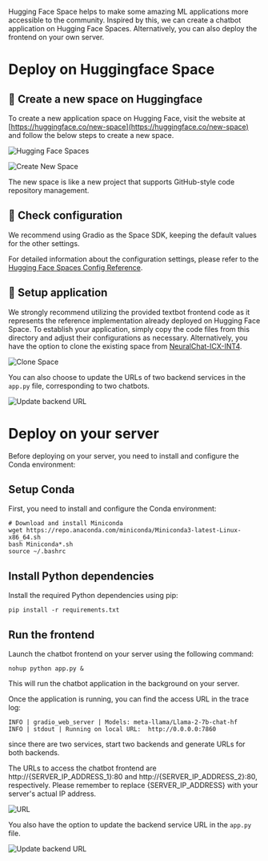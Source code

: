 Hugging Face Space helps to make some amazing ML applications more accessible to the community. Inspired by this, we can create a chatbot application on Hugging Face Spaces. Alternatively, you can also deploy the frontend on your own server.

# Deploy on Huggingface Space

## 🚀 Create a new space on Huggingface
To create a new application space on Hugging Face, visit the website at [https://huggingface.co/new-space](https://huggingface.co/new-space) and follow the below steps to create a new space.

![Hugging Face Spaces](https://i.imgur.com/ZODwuWt.png)

![Create New Space](https://i.imgur.com/QyjqUd6.png)

The new space is like a new project that supports GitHub-style code repository management.

## 🚀 Check configuration
We recommend using Gradio as the Space SDK, keeping the default values for the other settings.

For detailed information about the configuration settings, please refer to the [Hugging Face Spaces Config Reference](https://huggingface.co/docs/hub/spaces-config-reference).

## 🚀 Setup application
We strongly recommend utilizing the provided textbot frontend code as it represents the reference implementation already deployed on Hugging Face Space. To establish your application, simply copy the code files from this directory and adjust their configurations as necessary. Alternatively, you have the option to clone the existing space from [NeuralChat-ICX-INT4](https://huggingface.co/spaces/Intel/NeuralChat-ICX-INT4).

![Clone Space](https://i.imgur.com/76N8m5B.png)

You can also choose to update the URLs of two backend services in the `app.py` file, corresponding to two chatbots.

![Update backend URL](https://i.imgur.com/F0FLeEn.png)

# Deploy on your server

Before deploying on your server, you need to install and configure the Conda environment:

## Setup Conda

First, you need to install and configure the Conda environment:

```shell
# Download and install Miniconda
wget https://repo.anaconda.com/miniconda/Miniconda3-latest-Linux-x86_64.sh
bash Miniconda*.sh
source ~/.bashrc
```

## Install Python dependencies

Install the required Python dependencies using pip:

```shell
pip install -r requirements.txt
```

## Run the frontend

Launch the chatbot frontend on your server using the following command:

```shell
nohup python app.py &
```

This will run the chatbot application in the background on your server.

Once the application is running, you can find the access URL in the trace log:

```log
INFO | gradio_web_server | Models: meta-llama/Llama-2-7b-chat-hf
INFO | stdout | Running on local URL:  http://0.0.0.0:7860
```
since there are two services, start two backends and generate URLs for both backends.

The URLs to access the chatbot frontend are http://{SERVER_IP_ADDRESS_1}:80 and http://{SERVER_IP_ADDRESS_2}:80, respectively. Please remember to replace {SERVER_IP_ADDRESS} with your server's actual IP address.


![URL](https://i.imgur.com/FDKSnIo.png)

You also have the option to update the backend service URL in the `app.py` file.

![Update backend URL](https://i.imgur.com/j7TTYaW.png)

